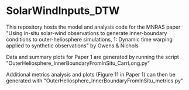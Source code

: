 # SolarWindInputs_DTW

This repository hosts the model and analysis code for the MNRAS paper "Using in-situ solar-wind observations to generate inner-boundary conditions to outer-heliosphere simulations, 1: Dynamic time warping applied to synthetic observations" by Owens & Nichols

Data and summary plots for Paper 1 are generated by running the script "OuterHeliosphere_InnerBoundaryFromInSitu_CarrLong.py"

Additional metrics analysis and plots (Figure 11 in Paper 1) can then be generated with "OuterHeliosphere_InnerBoundaryFromInSitu_metrics.py"
